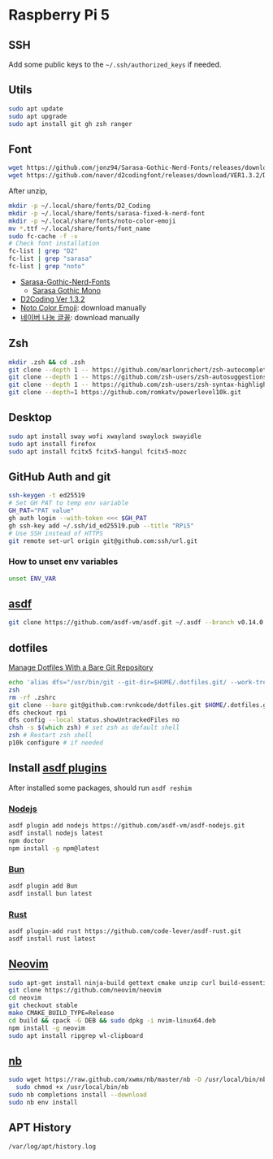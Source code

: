 # Raspberry Pi 5

## SSH

Add some public keys to the `~/.ssh/authorized_keys` if needed.

## Utils

```zsh
sudo apt update
sudo apt upgrade
sudo apt install git gh zsh ranger
```

## Font

```zsh
wget https://github.com/jonz94/Sarasa-Gothic-Nerd-Fonts/releases/download/v1.0.10-0/sarasa-fixed-k-nerd-font.zip
wget https://github.com/naver/d2codingfont/releases/download/VER1.3.2/D2Coding-Ver1.3.2-20180524.zip
```

After unzip,

```zsh
mkdir -p ~/.local/share/fonts/D2_Coding
mkdir -p ~/.local/share/fonts/sarasa-fixed-k-nerd-font
mkdir -p ~/.local/share/fonts/noto-color-emoji
mv *.ttf ~/.local/share/fonts/font_name
sudo fc-cache -f -v
# Check font installation
fc-list | grep "D2"
fc-list | grep "sarasa"
fc-list | grep "noto"
```

- [Sarasa-Gothic-Nerd-Fonts](https://github.com/jonz94/Sarasa-Gothic-Nerd-Fonts/releases)
  - [Sarasa Gothic Mono](https://picaq.github.io/sarasa/)
- [D2Coding Ver 1.3.2](https://github.com/naver/d2codingfont/releases/tag/VER1.3.2)
- [Noto Color Emoji](https://fonts.google.com/noto/specimen/Noto+Color+Emoji): download manually
- [네이버 나눔 글꼴](https://hangeul.naver.com/font/nanum): download manually

## Zsh

```zsh
mkdir .zsh && cd .zsh
git clone --depth 1 -- https://github.com/marlonrichert/zsh-autocomplete.git
git clone --depth 1 -- https://github.com/zsh-users/zsh-autosuggestions.git
git clone --depth 1 -- https://github.com/zsh-users/zsh-syntax-highlighting.git
git clone --depth=1 https://github.com/romkatv/powerlevel10k.git
```

## Desktop

```zsh
sudo apt install sway wofi xwayland swaylock swayidle
sudo apt install firefox
sudo apt install fcitx5 fcitx5-hangul fcitx5-mozc
```

## GitHub Auth and git

```zsh
ssh-keygen -t ed25519
# Set GH PAT to temp env variable
GH_PAT="PAT value"
gh auth login --with-token <<< $GH_PAT
gh ssh-key add ~/.ssh/id_ed25519.pub --title "RPi5"
# Use SSH instead of HTTPS
git remote set-url origin git@github.com:ssh/url.git
```

### How to unset env variables

```zsh
unset ENV_VAR
```

## [asdf](https://asdf-vm.com/guide/getting-started.html)

```zsh
git clone https://github.com/asdf-vm/asdf.git ~/.asdf --branch v0.14.0
```

## dotfiles

[Manage Dotfiles With a Bare Git Repository](https://harfangk.github.io/2016/09/18/manage-dotfiles-with-a-git-bare-repository.html)

```zsh
echo 'alias dfs="/usr/bin/git --git-dir=$HOME/.dotfiles.git/ --work-tree=$HOME"' >> $HOME/.zshrc
zsh
rm -rf .zshrc
git clone --bare git@github.com:rvnkcode/dotfiles.git $HOME/.dotfiles.git
dfs checkout rpi
dfs config --local status.showUntrackedFiles no
chsh -s $(which zsh) # set zsh as default shell
zsh # Restart zsh shell
p10k configure # if needed
```

## Install [asdf plugins](https://github.com/asdf-vm/asdf-plugins)

After installed some packages, should run `asdf reshim`

### [Nodejs](https://github.com/asdf-vm/asdf-nodejs)

```zsh
asdf plugin add nodejs https://github.com/asdf-vm/asdf-nodejs.git
asdf install nodejs latest
npm doctor
npm install -g npm@latest
```

### [Bun](https://github.com/cometkim/asdf-bun)

```zsh
asdf plugin add Bun
asdf install bun latest
```

### [Rust](https://github.com/code-lever/asdf-rust)

```zsh
asdf plugin-add rust https://github.com/code-lever/asdf-rust.git
asdf install rust latest
```

## [Neovim](https://github.com/neovim/neovim/blob/master/BUILD.md)

```zsh
sudo apt-get install ninja-build gettext cmake unzip curl build-essential
git clone https://github.com/neovim/neovim
cd neovim
git checkout stable
make CMAKE_BUILD_TYPE=Release
cd build && cpack -G DEB && sudo dpkg -i nvim-linux64.deb
npm install -g neovim
sudo apt install ripgrep wl-clipboard
```

## [nb](https://xwmx.github.io/nb/#download-and-install)

```zsh
sudo wget https://raw.github.com/xwmx/nb/master/nb -O /usr/local/bin/nb &&
  sudo chmod +x /usr/local/bin/nb
sudo nb completions install --download
sudo nb env install
```

## APT History

`/var/log/apt/history.log`

